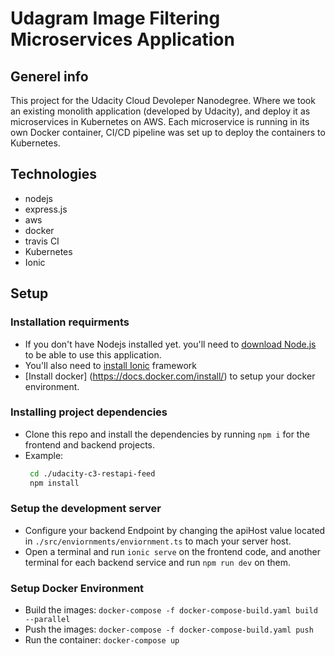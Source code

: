 # Udagram Image Filtering Microservices Application

## Generel info

This project for the Udacity Cloud Devoleper Nanodegree. Where we took an existing monolith application (developed by Udacity), and deploy it as microservices in Kubernetes on AWS. Each microservice is running in its own Docker container, CI/CD pipeline was set up to deploy the containers to Kubernetes.

## Technologies

- nodejs
- express.js
- aws
- docker
- travis CI
- Kubernetes
- Ionic

## Setup

### Installation requirments

- If you don't have Nodejs installed yet. you'll need to [download Node.js](https://nodejs.org/en/download/) to be able to use this application.
- You'll also need to [install Ionic](https://ionicframework.com/docs/intro/cli) framework
- [Install docker] (https://docs.docker.com/install/) to setup your docker environment.

### Installing project dependencies

- Clone this repo and install the dependencies by running `npm i` for the frontend and backend projects.
- Example:
  ```bash
   cd ./udacity-c3-restapi-feed
   npm install
  ```

### Setup the development server

- Configure your backend Endpoint by changing the apiHost value located in `./src/enviornments/enviornment.ts` to mach your server host.
- Open a terminal and run `ionic serve` on the frontend code, and another terminal for each backend service and run `npm run dev` on them.

### Setup Docker Environment

- Build the images: `docker-compose -f docker-compose-build.yaml build --parallel`
- Push the images: `docker-compose -f docker-compose-build.yaml push`
- Run the container: `docker-compose up`
